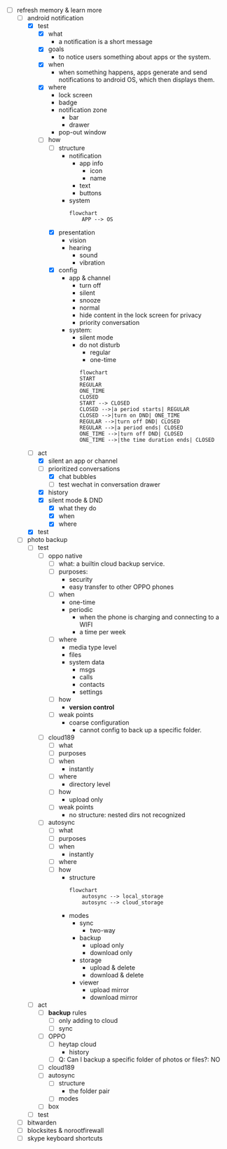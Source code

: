 - [ ] refresh memory & learn more
	- [ ] android notification
		- [x] test
			- [x] what
				- a notification is a short message
			- [x] goals
				- to notice users something about apps or the system.
			- [x] when
				- when something happens, apps generate and send notifications to android OS, which then displays them.
			- [x] where
				- lock screen
				- badge
				- notification zone
					- bar
					- drawer
				- pop-out window 
			- [ ] how
				- [ ] structure
					- notification
						- app info
							- icon
							- name
						- text
						- buttons
					- system
						```mermaid
						flowchart
							APP --> OS
						```
				- [x] presentation
					- vision
					- hearing
						- sound
						- vibration
				- [x] config
					- app & channel
						- turn off
						- silent
						- snooze
						- normal
						- hide content in the lock screen for privacy
						- priority conversation
					- system:
						- silent mode 
						- do not disturb
							- regular
							- one-time
							```mermaid
							flowchart
							START
							REGULAR
							ONE_TIME
							CLOSED
							START --> CLOSED
							CLOSED -->|a period starts| REGULAR
							CLOSED -->|turn on DND| ONE_TIME
							REGULAR -->|turn off DND| CLOSED
							REGULAR -->|a period ends| CLOSED
							ONE_TIME -->|turn off DND| CLOSED
							ONE_TIME -->|the time duration ends| CLOSED
							``` 
		- [ ] act
			- [x] silent an app or channel
			- [ ] prioritized conversations
				- [x] chat bubbles
				- [ ] test wechat in conversation drawer
			- [x] history
			- [x] silent mode & DND
				- [x] what they do
				- [x] when
				- [x] where
		- [x] test
	- [ ] photo backup
		- [ ] test
			- [ ] oppo native
				- [ ] what: a builtin cloud backup service.
				- [ ] purposes: 
					- security
					- easy transfer to other OPPO phones
				- [ ] when
					- one-time
					- periodic
						- when the phone is charging and connecting to a WIFI
						- a time per week
				- [ ] where
					- media type level
					- files
					- system data
						- msgs
						- calls
						- contacts
						- settings
				- [ ] how
					- **version control**
				- [ ] weak points
					- coarse configuration
						- cannot config to back up a specific folder.
			- [ ] cloud189
				- [ ] what
				- [ ] purposes
				- [ ] when
					- instantly
				- [ ] where
					- directory level
				- [ ] how
					- upload only
				- [ ] weak points
					- no structure: nested dirs not recognized
			- [ ] autosync
				- [ ] what
				- [ ] purposes
				- [ ] when
					- instantly
				- [ ] where
				- [ ] how
					- structure
						```mermaid
						flowchart
							autosync --> local_storage
							autosync --> cloud_storage
						```
					- modes
						- sync
							- two-way
						- backup
							- upload only
							- download only
						- storage
							- upload & delete
							- download & delete
						- viewer
							- upload mirror
							- download mirror
		- [ ] act
			- [ ] **backup** rules
				- [ ] only adding to cloud
				- [ ] sync
			- [ ] OPPO
				- [ ] heytap cloud
					- history
				- [ ] Q: Can I backup a specific folder of photos or files?: NO
			- [ ] cloud189
			- [ ] autosync
				- [ ] structure
					- the folder pair
				- [ ] modes
			- [ ] box
		- [ ] test 
	- [ ] bitwarden
	- [ ] blocksites & norootfirewall
	- [ ] skype keyboard shortcuts
	
<!--stackedit_data:
eyJoaXN0b3J5IjpbLTE1NDkzMzM3MzNdfQ==
-->